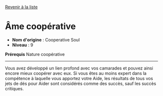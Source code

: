 [Revenir à la liste](..)

# Âme coopérative

 * **Nom d'origine** : Cooperative Soul
 * **Niveau** : 9


<p><strong>Prérequis</strong> Nature coopérative</p>
<hr>
<p>Vous avez développé un lien profond avec vos camarades et pouvez ainsi encore mieux coopérer avec eux. Si vous êtes au moins expert dans la compétence à laquelle vous apportez votre Aide, les résultats de tous vos jets de dés pour Aider sont considérés comme des succès, sauf les succès critiques.</p>
